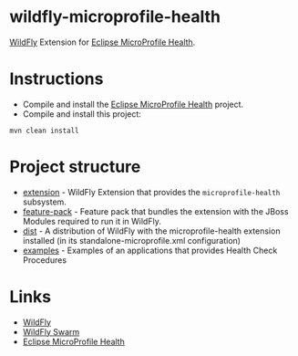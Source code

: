 # wildfly-microprofile-health

[WildFly][wildfly] Extension for [Eclipse MicroProfile Health][microprofile-health].

# Instructions

* Compile and install the [Eclipse MicroProfile Health][microprofile-health] project.
* Compile and install this project:

```
mvn clean install
```

# Project structure

* [extension](extension/) - WildFly Extension that provides the `microprofile-health` subsystem.
* [feature-pack](feature-pack/) - Feature pack that bundles the extension with the JBoss Modules required to run it in WildFly.
* [dist](dist/) - A distribution of WildFly with the microprofile-health extension installed (in its standalone-microprofile.xml configuration)
* [examples](examples/) - Examples of an applications that provides Health Check Procedures

# Links

* [WildFly][wildfly]
* [WildFly Swarm][swarm]
* [Eclipse MicroProfile Health][microprofile-health]


[wildfly]: https://wildlfy.org/
[swarm]: http://wildfly-swarm.io/
[microprofile-health]: https://github.com/eclipse/microprofile-health/

